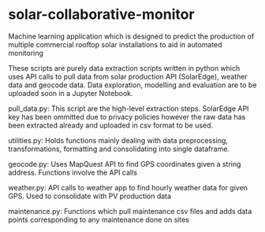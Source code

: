 # solar-collaborative-monitor
Machine learning application which is designed to predict the production of multiple commercial rooftop solar installations to aid in automated monitoring

These scripts are purely data extraction scripts written in python which uses API calls to pull data from solar production API (SolarEdge), weather data and geocode data. Data exploration, modelling and evaluation are to be uploaded soon in a Jupyter Notebook.

pull_data.py:
This script are the high-level extraction steps. SolarEdge API key has been ommitted due to privacy policies however the raw data has been extracted already and uploaded in csv format to be used.

utilities.py:
Holds functions mainly dealing with data preprocessing, transformations, formatting and consolidating into single dataframe.

geocode.py:
Uses MapQuest API to find GPS coordinates given a string address. Functions involve the API calls

weather.py:
API calls to weather app to find hourly weather data for given GPS. Used to consolidate with PV production data

maintenance.py:
Functions which pull maintenance csv files and adds data points corresponding to any maintenance done on sites

